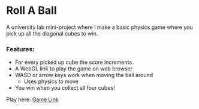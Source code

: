 # Roll A Ball

A university lab mini-project where I make a basic physics game where you pick up all the diagonal cubes to win.

### Features:
- For every picked up cube the score increments
- A WebGL link to play the game on web browser
- WASD or arrow keys work when moving the ball around 
  - Uses physics to move
- You win when you collect all four cubes!

Play here: [Game Link](https://sarahbrah7.github.io/Roll-A-Ball/build/index.html)
